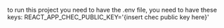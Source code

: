 to run this project you need to have the .env file, you need to have these keys:
REACT_APP_CHEC_PUBLIC_KEY='{insert chec public key here}'